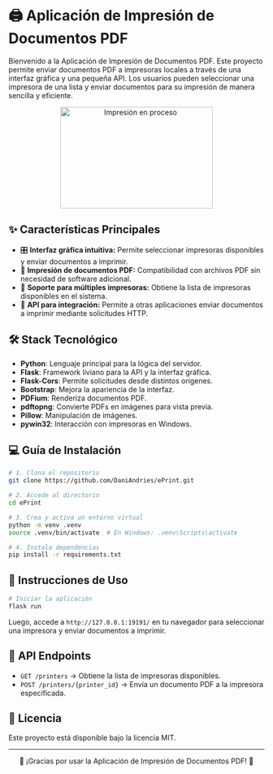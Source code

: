 # 🖨️ Aplicación de Impresión de Documentos PDF

Bienvenido a la Aplicación de Impresión de Documentos PDF. Este proyecto permite enviar documentos PDF a impresoras locales a través de una interfaz gráfica y una pequeña API. Los usuarios pueden seleccionar una impresora de una lista y enviar documentos para su impresión de manera sencilla y eficiente.

<p align="center">
  <img src="https://media.giphy.com/media/xT9IgG50Fb7Mi0prBC/giphy.gif" alt="Impresión en proceso" width="300" height="200">
</p>

## ✨ Características Principales
- 🎛️ **Interfaz gráfica intuitiva:** Permite seleccionar impresoras disponibles y enviar documentos a imprimir.
- 📜 **Impresión de documentos PDF:** Compatibilidad con archivos PDF sin necesidad de software adicional.
- 🔧 **Soporte para múltiples impresoras:** Obtiene la lista de impresoras disponibles en el sistema.
- 🚀 **API para integración:** Permite a otras aplicaciones enviar documentos a imprimir mediante solicitudes HTTP.

## 🛠️ Stack Tecnológico
- **Python**: Lenguaje principal para la lógica del servidor.
- **Flask**: Framework liviano para la API y la interfaz gráfica.
- **Flask-Cors**: Permite solicitudes desde distintos orígenes.
- **Bootstrap**: Mejora la apariencia de la interfaz.
- **PDFium**: Renderiza documentos PDF.
- **pdftopng**: Convierte PDFs en imágenes para vista previa.
- **Pillow**: Manipulación de imágenes.
- **pywin32**: Interacción con impresoras en Windows.

## 💻 Guía de Instalación
```bash
# 1. Clona el repositorio
git clone https://github.com/DaniAndries/ePrint.git

# 2. Accede al directorio
cd ePrint

# 3. Crea y activa un entorno virtual
python -m venv .venv
source .venv/bin/activate  # En Windows: .venv\Scripts\activate

# 4. Instala dependencias
pip install -r requirements.txt
```

## 🚀 Instrucciones de Uso
```bash
# Iniciar la aplicación
flask run
```

Luego, accede a `http://127.0.0.1:19191/` en tu navegador para seleccionar una impresora y enviar documentos a imprimir.

## 📡 API Endpoints
- `GET /printers` → Obtiene la lista de impresoras disponibles.
- `POST /printers/{printer_id}` → Envía un documento PDF a la impresora especificada.

## 📜 Licencia
Este proyecto está disponible bajo la licencia MIT.

---

<p align="center">
  🎉 ¡Gracias por usar la Aplicación de Impresión de Documentos PDF! 🎉
</p>

